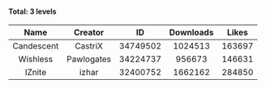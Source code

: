 #### Total: 3 levels

| Name | Creator | ID | Downloads | Likes |
|:---:|:---:|:---:|:---:|:---:|
| Candescent | CastriX | 34749502 | 1024513 | 163697
| Wishless | Pawlogates | 34224737 | 956673 | 146631
| IZnite | izhar | 32400752 | 1662162 | 284850
